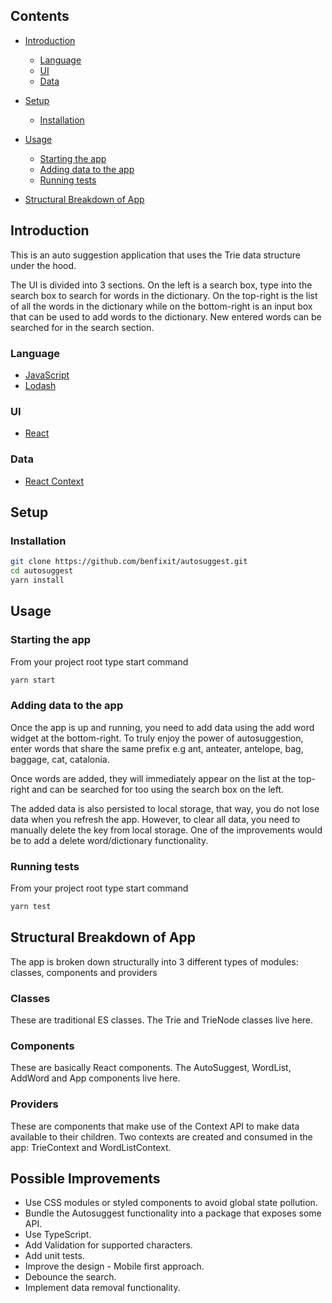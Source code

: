 ## Contents

- [Introduction](#introduction)

  - [Language](#language)
  - [UI](#ui)
  - [Data](#data)

- [Setup](#setup)
  - [Installation](#installation)
- [Usage](#usage)
  - [Starting the app](#starting-the-app)
  - [Adding data to the app](#adding-data-to-the-app)
  - [Running tests](#running-tests)
- [Structural Breakdown of App](#structural-breakdown-of-app)

## Introduction

This is an auto suggestion application that uses the Trie data structure under the hood.

The UI is divided into 3 sections. On the left is a search box, type into the search box to search for words in the dictionary. On the top-right is the list of all the words in the dictionary while on the bottom-right is an input box that can be used to add words to the dictionary. New entered words can be searched for in the search section.

### Language

- [JavaScript](https://developer.mozilla.org/en-US/docs/Web/JavaScript)
- [Lodash](https://lodash.com/)

### UI

- [React](https://reactjs.org/)

### Data

- [React Context](https://reactjs.org/docs/context.html)

## Setup

### Installation

```bash
git clone https://github.com/benfixit/autosuggest.git
cd autosuggest
yarn install
```

## Usage

### Starting the app

From your project root type start command

```bash
yarn start
```

### Adding data to the app

Once the app is up and running, you need to add data using the add word widget at the bottom-right. To truly enjoy the power of autosuggestion, enter words that share the same prefix e.g ant, anteater, antelope, bag, baggage, cat, catalonia.

Once words are added, they will immediately appear on the list at the top-right and can be searched for too using the search box on the left.

The added data is also persisted to local storage, that way, you do not lose data when you refresh the app. However, to clear all data, you need to manually delete the key from local storage. One of the improvements would be to add a delete word/dictionary functionality.

### Running tests

From your project root type start command

```bash
yarn test
```

## Structural Breakdown of App

The app is broken down structurally into 3 different types of modules: classes, components and providers

### Classes

These are traditional ES classes. The Trie and TrieNode classes live here.

### Components

These are basically React components. The AutoSuggest, WordList, AddWord and App components live here.

### Providers

These are components that make use of the Context API to make data available to their children. Two contexts are created and consumed in the app: TrieContext and WordListContext.

## Possible Improvements

- Use CSS modules or styled components to avoid global state pollution.
- Bundle the Autosuggest functionality into a package that exposes some API.
- Use TypeScript.
- Add Validation for supported characters.
- Add unit tests.
- Improve the design - Mobile first approach.
- Debounce the search.
- Implement data removal functionality.
